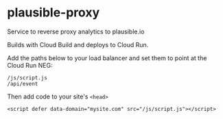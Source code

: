# plausible-proxy

Service to reverse proxy analytics to plausible.io

Builds with Cloud Build and deploys to Cloud Run.

Add the paths below to your load balancer and set them to point at the Cloud Run NEG:

```
/js/script.js
/api/event
```

Then add code to your site's `<head>`

```
<script defer data-domain="mysite.com" src="/js/script.js"></script>
```
